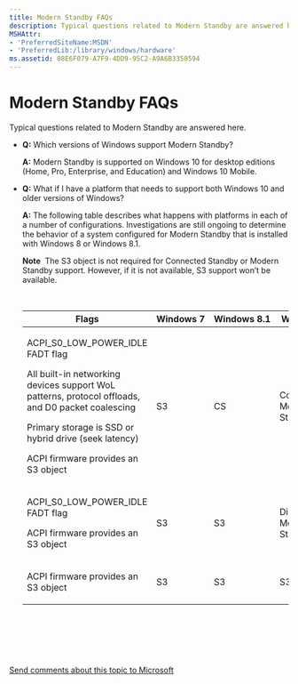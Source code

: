 ```yaml
---
title: Modern Standby FAQs
description: Typical questions related to Modern Standby are answered here.
MSHAttr:
- 'PreferredSiteName:MSDN'
- 'PreferredLib:/library/windows/hardware'
ms.assetid: 08E6F079-A7F9-4DD9-95C2-A9A6B3350594
---
```


# Modern Standby FAQs


Typical questions related to Modern Standby are answered here.

-   **Q:** Which versions of Windows support Modern Standby?

    **A:** Modern Standby is supported on Windows 10 for desktop editions (Home, Pro, Enterprise, and Education) and Windows 10 Mobile.

-   **Q:** What if I have a platform that needs to support both Windows 10 and older versions of Windows?

    **A:** The following table describes what happens with platforms in each of a number of configurations. Investigations are still ongoing to determine the behavior of a system configured for Modern Standby that is installed with Windows 8 or Windows 8.1.

    **Note**  The S3 object is not required for Connected Standby or Modern Standby support. However, if it is not available, S3 support won’t be available.

     

    <table>
    <colgroup>
    <col width="25%" />
    <col width="25%" />
    <col width="25%" />
    <col width="25%" />
    </colgroup>
    <thead>
    <tr class="header">
    <th>Flags</th>
    <th>Windows 7</th>
    <th>Windows 8.1</th>
    <th>Windows 10</th>
    </tr>
    </thead>
    <tbody>
    <tr class="odd">
    <td><p>ACPI_S0_LOW_POWER_IDLE FADT flag</p>
    <p>All built-in networking devices support WoL patterns, protocol offloads, and D0 packet coalescing</p>
    <p>Primary storage is SSD or hybrid drive (seek latency)</p>
    <p>ACPI firmware provides an S3 object</p></td>
    <td><p>S3</p></td>
    <td><p>CS</p></td>
    <td><p>Connected Modern Standby</p></td>
    </tr>
    <tr class="even">
    <td><p>ACPI_S0_LOW_POWER_IDLE FADT flag</p>
    <p>ACPI firmware provides an S3 object</p></td>
    <td><p>S3</p></td>
    <td><p>S3</p></td>
    <td><p>Disconnected Modern Standby</p></td>
    </tr>
    <tr class="odd">
    <td><p>ACPI firmware provides an S3 object</p></td>
    <td><p>S3</p></td>
    <td><p>S3</p></td>
    <td><p>S3</p></td>
    </tr>
    </tbody>
    </table>

     

 

 

[Send comments about this topic to Microsoft](mailto:wsddocfb@microsoft.com?subject=Documentation%20feedback%20%5Bp_WEG_Hardware\p_weg_hardware%5D:%20Modern%20Standby%20FAQs%20%20RELEASE:%20%2811/28/2016%29&body=%0A%0APRIVACY%20STATEMENT%0A%0AWe%20use%20your%20feedback%20to%20improve%20the%20documentation.%20We%20don't%20use%20your%20email%20address%20for%20any%20other%20purpose,%20and%20we'll%20remove%20your%20email%20address%20from%20our%20system%20after%20the%20issue%20that%20you're%20reporting%20is%20fixed.%20While%20we're%20working%20to%20fix%20this%20issue,%20we%20might%20send%20you%20an%20email%20message%20to%20ask%20for%20more%20info.%20Later,%20we%20might%20also%20send%20you%20an%20email%20message%20to%20let%20you%20know%20that%20we've%20addressed%20your%20feedback.%0A%0AFor%20more%20info%20about%20Microsoft's%20privacy%20policy,%20see%20http://privacy.microsoft.com/default.aspx. "Send comments about this topic to Microsoft")




